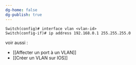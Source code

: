 ```yaml
---
dg-home: false
dg-publish: true
---
```


```
Switch(config)# interface vlan <vlan-id>
Switch(config-if)# ip address 192.168.0.1 255.255.255.0 
```

voir aussi : 
- [[Affecter un port à un VLAN]]
- [[Créer un VLAN sur IOS]]
